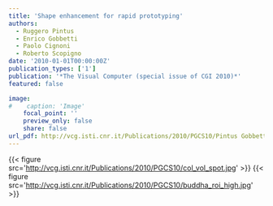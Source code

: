 ```yaml
---
title: 'Shape enhancement for rapid prototyping'
authors:
  - Ruggero Pintus
  - Enrico Gobbetti
  - Paolo Cignoni
  - Roberto Scopigno
date: '2010-01-01T00:00:00Z'
publication_types: ['1']
publication: '*The Visual Computer (special issue of CGI 2010)*'
featured: false

image:
#    caption: 'Image'
    focal_point: ''
    preview_only: false
    share: false
url_pdf: http://vcg.isti.cnr.it/Publications/2010/PGCS10/Pintus Gobbetti Cignoni Scoping - Shape Enhancement for Rapid Prototyping - TVC 2010.pdf
---
```

{{< figure src='http://vcg.isti.cnr.it/Publications/2010/PGCS10/col_vol_spot.jpg' >}}
{{< figure src='http://vcg.isti.cnr.it/Publications/2010/PGCS10/buddha_roi_high.jpg' >}}
